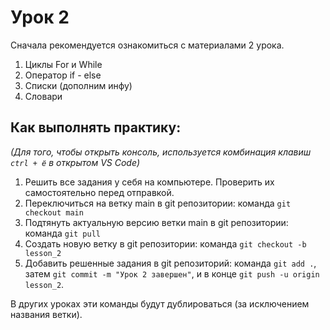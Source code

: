 # Урок 2
Сначала рекомендуется ознакомиться с материалами 2 урока.
1. Циклы For и While
2. Оператор if - else
3. Списки (дополним инфу)
4. Словари

## Как выполнять практику:
*(Для того, чтобы открыть консоль, используется комбинация клавиш ``ctrl + ё`` в открытом VS Code)*
1. Решить все задания у себя на компьютере. Проверить их самостоятельно перед отправкой.
2. Переключиться на ветку main в git репозитории: команда ``git checkout main``
3. Подтянуть актуальную версию ветки main в git репозитории: команда ``git pull``
4. Создать новую ветку в git репозитории: команда ``git checkout -b lesson_2``
5. Добавить решенные задания в git репозиторий: команда ``git add .``, затем ``git commit -m "Урок 2 завершен"``, и в конце ``git push -u origin lesson_2``.
   
В других уроках эти команды будут дублироваться (за исключением названия ветки).
